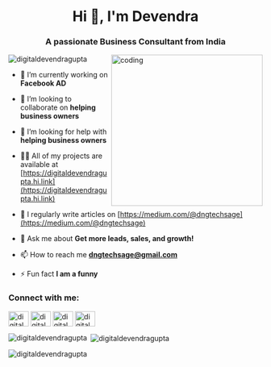 
<h1 align="center">Hi 👋, I'm Devendra</h1>
<h3 align="center">A passionate Business Consultant from India</h3>

<img align="right" alt="coding" width="300" src="https://encrypted-tbn0.gstatic.com/images?q=tbn:ANd9GcTRt_AtbY8xFVNAVsAealDog_ZmNBq8mO8F7w&s">

<p align="left"> <img src="https://komarev.com/ghpvc/?username=digitaldevendragupta&label=Profile%20views&color=0e75b6&style=flat" alt="digitaldevendragupta" /> </p>

- 🔭 I’m currently working on **Facebook AD**

- 👯 I’m looking to collaborate on **helping business owners**

- 🤝 I’m looking for help with **helping business owners**

- 👨‍💻 All of my projects are available at [https://digitaldevendragupta.hi.link](https://digitaldevendragupta.hi.link)

- 📝 I regularly write articles on [https://medium.com/@dngtechsage](https://medium.com/@dngtechsage)

- 💬 Ask me about **Get more leads, sales, and growth!**

- 📫 How to reach me **dngtechsage@gmail.com**

- ⚡ Fun fact **I am a funny**

<h3 align="left">Connect with me:</h3>
<p align="left">
<a href="https://fb.com/digitaldevendragupta" target="blank"><img align="center" src="https://raw.githubusercontent.com/rahuldkjain/github-profile-readme-generator/master/src/images/icons/Social/facebook.svg" alt="digitaldevendragupta" height="30" width="40" /></a>
<a href="https://instagram.com/digitaldevendragupta" target="blank"><img align="center" src="https://raw.githubusercontent.com/rahuldkjain/github-profile-readme-generator/master/src/images/icons/Social/instagram.svg" alt="digitaldevendragupta" height="30" width="40" /></a>
<a href="https://medium.com/digitaldevendragupta" target="blank"><img align="center" src="https://raw.githubusercontent.com/rahuldkjain/github-profile-readme-generator/master/src/images/icons/Social/medium.svg" alt="digitaldevendragupta" height="30" width="40" /></a>
<a href="https://www.youtube.com/c/digitaldevendragupta" target="blank"><img align="center" src="https://raw.githubusercontent.com/rahuldkjain/github-profile-readme-generator/master/src/images/icons/Social/youtube.svg" alt="digitaldevendragupta" height="30" width="40" /></a>
</p>

<p><img align="left" src="https://github-readme-stats.vercel.app/api/top-langs?username=digitaldevendragupta&show_icons=true&locale=en&layout=compact" alt="digitaldevendragupta" /></p>

<p>&nbsp;<img align="center" src="https://github-readme-stats.vercel.app/api?username=digitaldevendragupta&show_icons=true&locale=en" alt="digitaldevendragupta" /></p>

<p><img align="center" src="https://github-readme-streak-stats.herokuapp.com/?user=digitaldevendragupta&" alt="digitaldevendragupta" /></p>
